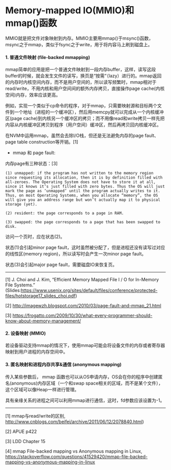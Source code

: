# Memory-mapped IO(MMIO)和mmap()函数

MMIO就是把文件对象映射到内存。MMIO主要用mmap()于msync()函数，msync之于mmap，类似于fsync之于write，用于将内容马上刷到磁盘上。

#### 1. 普通文件映射 (file-backed mmapping)

mmap简单的应用是把一个普通文件映射到一段内存buffer，这样，读写这段buffer的时候，就会发生文件的读写，换页是“按需“（lazy）进行的。mmap返回的内存时内核空间内存，而不是用户空间的，所以读写频繁时，mmap相对于read/write，不用内核和用户空间间的额外内存拷贝，直接操作page cache(内核空间)内存，效率应该更高。

例如，实现一个类似于cp命令的程序，对于mmap，只需要映射源和目标两个文件到一个地址（进程的一个缓冲区），然后用memcpy就可以完成从一个内核缓冲区(page cache)到内核另一个缓冲区的拷贝；而不用像read和write拷贝一样先把内容从内核缓冲区拷贝到程序（用户空间）缓冲区，然后再拷贝回内核缓冲区。

在NVM中运用mmap，虽然会去除I/O栈，但还是无法避免内存的page fault、page table construction等开销。[1]

* mmap 和 page fault:

内存page有三种状态：[3]
```
(1) unmapped: if the program has not written to the memory region since requesting its allocation, then it is by definition filled with all-zeroes. The Operating System does not have to store it at all, since it knows it’s just filled with zero bytes. Thus the OS will just mark the page as ‘unmapped’ until the program actually writes to it. Thus, on most Operating Systems, when you allocate “memory”, the OS will give you an address range but won’t actually map it to physical storage (yet).

(2) resident: the page corresponds to a page in RAM.

(3) swapped: the page corresponds to a page that has been swapped to disk.
```
访问一个页时，应在状态(2)。

状态(1)会引起minor page fault，这时虽然被分配了，但是进程还没有读写过对应的线性区(memory region)，所以读写时会产生一次minor page fault。

状态(3)会引起major page fault，需要磁盘IO来恢复页。

---

[1] J. Choi and J. Kim, “Efficient Memory Mapped File I / O for In-Memory File Systems.” (Slides:https://www.usenix.org/sites/default/files/conference/protected-files/hotstorage17_slides_choi.pdf)

[2] http://imagewzh.blogspot.com/2010/03/page-fault-and-mmap_21.html

[3] https://frogatto.com/2009/10/30/what-every-programmer-should-know-about-memory-management/

#### 2. 设备映射 (MMIO)

若设备驱动支持mmap的情况下，使用mmap可能会将设备文件的内存或者寄存器映射到用户进程的内存空间中。

#### 3. 匿名映射和进程内存共享&通信 (anonymous mapping)

传入某些参数后， mmap 函数也可以从OS申请内存，OS会在你的程序中创建匿名(anonymous)内存区域（一个和swap space相关的区域，而不是某个文件），这个区域可以像Heap一样进行管理。

具有亲缘关系的进程之间可以利用mmap进行通信，这时，fd参数应该设置为-1。

---

[1] mmap与read/write的区别, http://www.cnblogs.com/beifei/archive/2011/06/12/2078840.html)

[2] APUE p422

[3] LDD Chapter 15

[4] mmap File-backed mapping vs Anonymous mapping in Linux, https://stackoverflow.com/questions/41529420/mmap-file-backed-mapping-vs-anonymous-mapping-in-linux